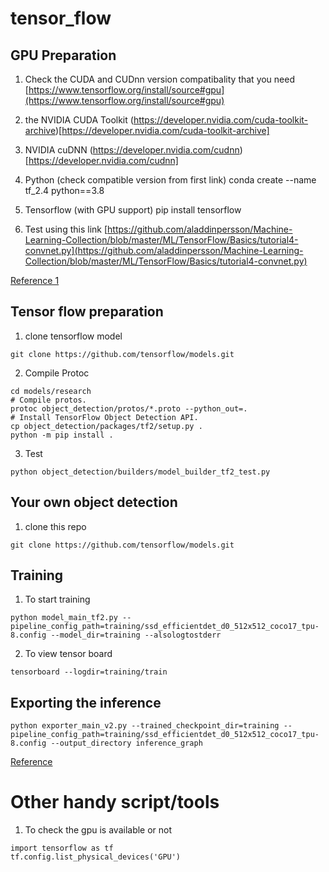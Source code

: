 # tensor_flow
## GPU Preparation
1. Check the CUDA and CUDnn version compatibality that you need
[https://www.tensorflow.org/install/source#gpu](https://www.tensorflow.org/install/source#gpu)

2. the NVIDIA CUDA Toolkit
(https://developer.nvidia.com/cuda-toolkit-archive)[https://developer.nvidia.com/cuda-toolkit-archive]

3. NVIDIA cuDNN
(https://developer.nvidia.com/cudnn)[https://developer.nvidia.com/cudnn]

4. Python (check compatible version from first link)
conda create --name tf_2.4 python==3.8

5. Tensorflow (with GPU support)
pip install tensorflow

6. Test using this link
[https://github.com/aladdinpersson/Machine-Learning-Collection/blob/master/ML/TensorFlow/Basics/tutorial4-convnet.py](https://github.com/aladdinpersson/Machine-Learning-Collection/blob/master/ML/TensorFlow/Basics/tutorial4-convnet.py)



[Reference 1](https://www.youtube.com/watch?v=hHWkvEcDBO0)

## Tensor flow preparation

1. clone tensorflow model
```
git clone https://github.com/tensorflow/models.git
```
2. Compile Protoc
````
cd models/research
# Compile protos.
protoc object_detection/protos/*.proto --python_out=.
# Install TensorFlow Object Detection API.
cp object_detection/packages/tf2/setup.py .
python -m pip install .
````
3. Test 
````
python object_detection/builders/model_builder_tf2_test.py
````

## Your own object detection
1. clone this repo
````
git clone https://github.com/tensorflow/models.git
````

## Training
1. To start training
````
python model_main_tf2.py --pipeline_config_path=training/ssd_efficientdet_d0_512x512_coco17_tpu-8.config --model_dir=training --alsologtostderr
````
2. To view tensor board
````
tensorboard --logdir=training/train
````

## Exporting the inference
````
python exporter_main_v2.py --trained_checkpoint_dir=training --pipeline_config_path=training/ssd_efficientdet_d0_512x512_coco17_tpu-8.config --output_directory inference_graph
````

[Reference](https://gilberttanner.com/blog/tensorflow-object-detection-with-tensorflow-2-creating-a-custom-model)

# Other handy script/tools
1. To check the gpu is available or not
````
import tensorflow as tf
tf.config.list_physical_devices('GPU')
````
